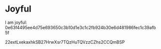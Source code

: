 # Joyful

I am joyful: 0e63f4495ee4d75e693650c3b10d1e3c1c2fb924b30e6d481986fec1c39afb5f


22extLxekaxhkSB27HrwXsr7TQzHuTQVzzCZhs2CCQmBSP